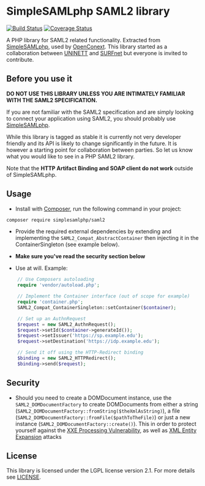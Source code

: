 SimpleSAMLphp SAML2 library
===========================
[![Build Status](https://travis-ci.org/westernmagic/saml2.svg)](https://travis-ci.org/westernmagic/saml2)
[![Coverage Status](https://img.shields.io/coveralls/westernmagic/saml2.svg)](https://coveralls.io/r/westernmagic/saml2)


A PHP library for SAML2 related functionality. Extracted from [SimpleSAMLphp](https://www.simplesamlphp.org),
used by [OpenConext](https://www.openconext.org).
This library started as a collaboration between [UNINETT](https://www.uninett.no) and [SURFnet](https://www.surfnet.nl) but everyone is invited to contribute.


Before you use it
-----------------
**DO NOT USE THIS LIBRARY UNLESS YOU ARE INTIMATELY FAMILIAR WITH THE SAML2 SPECIFICATION.**

If you are not familiar with the SAML2 specification and are simply looking to connect your application using SAML2,
you should probably use [SimpleSAMLphp](https://www.simplesamlphp.org).

While this library is tagged as stable it is currently not very developer friendly and its API is likely to change
significantly in the future. It is however a starting point for collaboration between parties.
So let us know what you would like to see in a PHP SAML2 library.

Note that the **HTTP Artifact Binding and SOAP client do not work** outside of SimpleSAMLphp.

Usage
-----

* Install with [Composer](https://getcomposer.org/doc/00-intro.md), run the following command in your project:

```bash
composer require simplesamlphp/saml2
```

* Provide the required external dependencies by extending and implementing the ```SAML2_Compat_AbstractContainer```
  then injecting it in the ContainerSingleton (see example below).

* **Make sure you've read the security section below**

* Use at will.
Example:
```php
    // Use Composers autoloading
    require 'vendor/autoload.php';

    // Implement the Container interface (out of scope for example)
    require 'container.php';
    SAML2_Compat_ContainerSingleton::setContainer($container);

    // Set up an AuthnRequest
    $request = new SAML2_AuthnRequest();
    $request->setId($container->generateId());
    $request->setIssuer('https://sp.example.edu');
    $request->setDestination('https://idp.example.edu');

    // Send it off using the HTTP-Redirect binding
    $binding = new SAML2_HTTPRedirect();
    $binding->send($request);
```

Security
--------
* Should you need to create a DOMDocument instance, use the `SAML2_DOMDocumentFactory` to create DOMDocuments from
  either a string (`SAML2_DOMDocumentFactory::fromString($theXmlAsString)`), a file (`SAML2_DOMDocumentFactory::fromFile($pathToTheFile)`)
  or just a new instance (`SAML2_DOMDocumentFactory::create()`). This in order to protect yourself against the
  [XXE Processing Vulnerability](https://www.owasp.org/index.php/XML_External_Entity_(XXE)_Processing), as well as
  [XML Entity Expansion](https://phpsecurity.readthedocs.org/en/latest/Injection-Attacks.html#defenses-against-xml-entity-expansion) attacks

License
-------
This library is licensed under the LGPL license version 2.1.
For more details see [LICENSE](https://raw.github.com/simplesamlphp/saml2/master/LICENSE).
